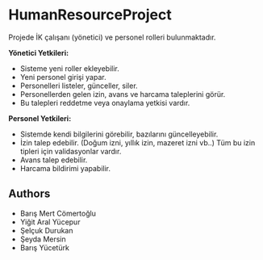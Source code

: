 # HumanResourceProject

Projede İK çalışanı (yönetici) ve personel rolleri bulunmaktadır.

<b> Yönetici Yetkileri: </b> 
* Sisteme yeni roller ekleyebilir. 
* Yeni personel girişi yapar.
* Personelleri listeler, günceller, siler.
* Personellerden gelen izin, avans ve harcama taleplerini görür.
* Bu talepleri reddetme veya onaylama yetkisi vardır. 

<b> Personel Yetkileri: </b>
* Sistemde kendi bilgilerini görebilir, bazılarını güncelleyebilir.
* İzin talep edebilir. (Doğum izni, yıllık izin, mazeret izni vb..) Tüm bu izin tipleri için validasyonlar vardır.
* Avans talep edebilir.
* Harcama bildirimi yapabilir.

## Authors
* Barış Mert Cömertoğlu 
* Yiğit Aral Yücepur 
* Şelçuk Durukan 
* Şeyda Mersin 
* Barış Yücetürk 
